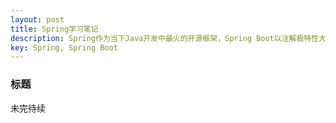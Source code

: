 ```yaml
---
layout: post
title: Spring学习笔记
description: Spring作为当下Java开发中最火的开源框架，Spring Boot以注解极特性大提升了开发效率。
key: Spring, Spring Boot
---
```


### 标题
未完待续